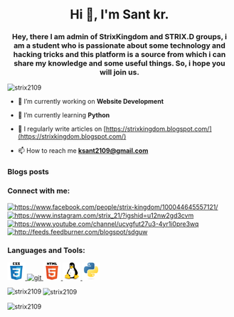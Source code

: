 <h1 align="center">Hi 👋, I'm Sant kr.</h1>
<h3 align="center">Hey, there I am admin of StrixKingdom and STRIX.D groups, i am a student who is passionate about some technology and hacking tricks and this platform is a source from which i can share my knowledge and some useful things. So, i hope you will join us.</h3>

<p align="left"> <img src="https://komarev.com/ghpvc/?username=strix2109&label=Profile%20views&color=0e75b6&style=flat" alt="strix2109" /> </p>

- 🔭 I’m currently working on **Website Development**

- 🌱 I’m currently learning **Python**

- 📝 I regularly write articles on [https://strixkingdom.blogspot.com/](https://strixkingdom.blogspot.com/)

- 📫 How to reach me **ksant2109@gmail.com**


### Blogs posts
<!-- BLOG-POST-LIST:START -->
<!-- BLOG-POST-LIST:END -->

<h3 align="left">Connect with me:</h3>
<p align="left">
<a href="https://fb.com/https://www.facebook.com/people/strix-kingdom/100044645557121/" target="blank"><img align="center" src="https://raw.githubusercontent.com/rahuldkjain/github-profile-readme-generator/neutral-icons/src/images/icons/Social/facebook.svg" alt="https://www.facebook.com/people/strix-kingdom/100044645557121/" height="30" width="40" /></a>
<a href="https://instagram.com/https://www.instagram.com/strix_21/?igshid=u12nw2gd3cvm" target="blank"><img align="center" src="https://raw.githubusercontent.com/rahuldkjain/github-profile-readme-generator/neutral-icons/src/images/icons/Social/instagram.svg" alt="https://www.instagram.com/strix_21/?igshid=u12nw2gd3cvm" height="30" width="40" /></a>
<a href="https://www.youtube.com/c/https://www.youtube.com/channel/ucvgfut27u3-4yr1i0pre3wq" target="blank"><img align="center" src="https://raw.githubusercontent.com/rahuldkjain/github-profile-readme-generator/neutral-icons/src/images/icons/Social/youtube.svg" alt="https://www.youtube.com/channel/ucvgfut27u3-4yr1i0pre3wq" height="30" width="40" /></a>
<a href="/http://feeds.feedburner.com/blogspot/sdguw" target="blank"><img align="center" src="https://raw.githubusercontent.com/rahuldkjain/github-profile-readme-generator/neutral-icons/src/images/icons/Social/rss.svg" alt="http://feeds.feedburner.com/blogspot/sdguw" height="30" width="40" /></a>
</p>

<h3 align="left">Languages and Tools:</h3>
<p align="left"> <a href="https://www.w3schools.com/css/" target="_blank"> <img src="https://raw.githubusercontent.com/devicons/devicon/master/icons/css3/css3-original-wordmark.svg" alt="css3" width="40" height="40"/> </a> <a href="https://git-scm.com/" target="_blank"> <img src="https://www.vectorlogo.zone/logos/git-scm/git-scm-icon.svg" alt="git" width="40" height="40"/> </a> <a href="https://www.w3.org/html/" target="_blank"> <img src="https://raw.githubusercontent.com/devicons/devicon/master/icons/html5/html5-original-wordmark.svg" alt="html5" width="40" height="40"/> </a> <a href="https://www.linux.org/" target="_blank"> <img src="https://raw.githubusercontent.com/devicons/devicon/master/icons/linux/linux-original.svg" alt="linux" width="40" height="40"/> </a> <a href="https://www.python.org" target="_blank"> <img src="https://raw.githubusercontent.com/devicons/devicon/master/icons/python/python-original.svg" alt="python" width="40" height="40"/> </a> </p>

<p><img align="left" src="https://github-readme-stats.vercel.app/api/top-langs?username=strix2109&show_icons=true&locale=en&layout=compact" alt="strix2109" /></p>

<p>&nbsp;<img align="center" src="https://github-readme-stats.vercel.app/api?username=strix2109&show_icons=true&locale=en" alt="strix2109" /></p>

<p><img align="center" src="https://github-readme-streak-stats.herokuapp.com/?user=strix2109&" alt="strix2109" /></p>
